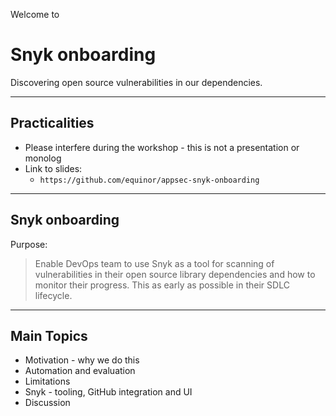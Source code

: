 <!-- .slide: data-background-image="./content/images/appsec-icon.svg" data-background-size="7%" data-background-position="right 2% top 2%"-->
Welcome to
# Snyk onboarding

Discovering open source vulnerabilities in our dependencies.

---

## Practicalities

- Please interfere during the workshop - this is not a presentation or monolog <!-- .element: style="font-size:0.8em"-->
- Link to slides:  <!-- .element: style="font-size:0.8em"-->
  - `https://github.com/equinor/appsec-snyk-onboarding` <!-- .element: style="font-size:0.8em"-->

---
## Snyk onboarding

Purpose:

> Enable DevOps team to use Snyk as a tool for scanning of vulnerabilities
> in their open source library dependencies and how to monitor their progress.
> This as early as possible in their SDLC lifecycle.

---
## Main Topics

- Motivation - why we do this <!-- .element: style="font-size:0.8em"-->
- Automation and evaluation   <!-- .element: style="font-size:0.8em"-->
- Limitations <!-- .element: style="font-size:0.8em"-->
- Snyk - tooling, GitHub integration and UI <!-- .element: style="font-size:0.8em"-->
- Discussion <!-- .element: style="font-size:0.8em"-->

